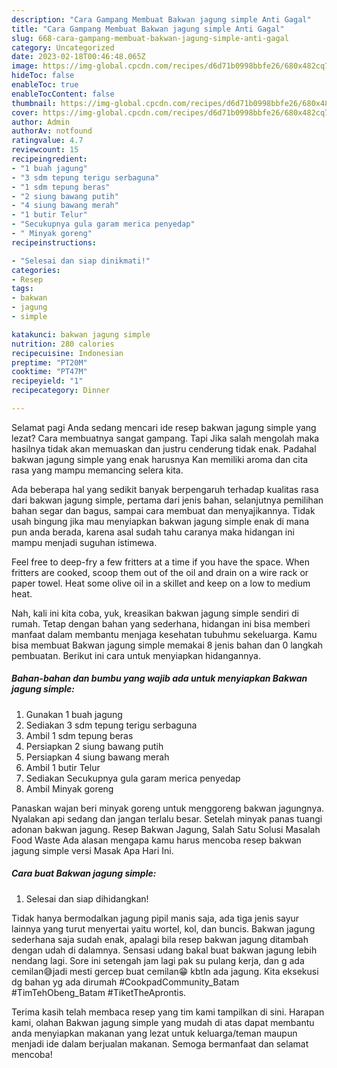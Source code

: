 ```yaml
---
description: "Cara Gampang Membuat Bakwan jagung simple Anti Gagal"
title: "Cara Gampang Membuat Bakwan jagung simple Anti Gagal"
slug: 668-cara-gampang-membuat-bakwan-jagung-simple-anti-gagal
category: Uncategorized
date: 2023-02-18T00:46:48.065Z
image: https://img-global.cpcdn.com/recipes/d6d71b0998bbfe26/680x482cq70/bakwan-jagung-simple-foto-resep-utama.jpg
hideToc: false
enableToc: true
enableTocContent: false
thumbnail: https://img-global.cpcdn.com/recipes/d6d71b0998bbfe26/680x482cq70/bakwan-jagung-simple-foto-resep-utama.jpg
cover: https://img-global.cpcdn.com/recipes/d6d71b0998bbfe26/680x482cq70/bakwan-jagung-simple-foto-resep-utama.jpg
author: Admin
authorAv: notfound
ratingvalue: 4.7
reviewcount: 15
recipeingredient:
- "1 buah jagung"
- "3 sdm tepung terigu serbaguna"
- "1 sdm tepung beras"
- "2 siung bawang putih"
- "4 siung bawang merah"
- "1 butir Telur"
- "Secukupnya gula garam merica penyedap"
- " Minyak goreng"
recipeinstructions:

- "Selesai dan siap dinikmati!"
categories:
- Resep
tags:
- bakwan
- jagung
- simple

katakunci: bakwan jagung simple 
nutrition: 280 calories
recipecuisine: Indonesian
preptime: "PT20M"
cooktime: "PT47M"
recipeyield: "1"
recipecategory: Dinner

---
```



Selamat pagi Anda sedang mencari ide resep bakwan jagung simple yang lezat? Cara membuatnya sangat gampang. Tapi Jika salah mengolah maka hasilnya tidak akan memuaskan dan justru cenderung tidak enak. Padahal bakwan jagung simple yang enak harusnya Kan memiliki aroma dan cita rasa yang mampu memancing selera kita.


Ada beberapa hal yang sedikit banyak berpengaruh terhadap kualitas rasa dari bakwan jagung simple, pertama dari jenis bahan, selanjutnya pemilihan bahan segar dan bagus, sampai cara membuat dan menyajikannya. Tidak usah bingung jika mau menyiapkan bakwan jagung simple enak di mana pun anda berada, karena asal sudah tahu caranya maka hidangan ini mampu menjadi suguhan istimewa.

Feel free to deep-fry a few fritters at a time if you have the space. When fritters are cooked, scoop them out of the oil and drain on a wire rack or paper towel. Heat some olive oil in a skillet and keep on a low to medium heat.


Nah, kali ini kita coba, yuk, kreasikan bakwan jagung simple sendiri di rumah. Tetap dengan bahan yang sederhana, hidangan ini bisa memberi manfaat dalam membantu menjaga kesehatan tubuhmu sekeluarga. Kamu bisa membuat Bakwan jagung simple memakai 8 jenis bahan dan 0 langkah pembuatan. Berikut ini cara untuk menyiapkan hidangannya.

<!--inarticleads1-->

##### Bahan-bahan dan bumbu yang wajib ada untuk menyiapkan Bakwan jagung simple:

1. Gunakan 1 buah jagung
1. Sediakan 3 sdm tepung terigu serbaguna
1. Ambil 1 sdm tepung beras
1. Persiapkan 2 siung bawang putih
1. Persiapkan 4 siung bawang merah
1. Ambil 1 butir Telur
1. Sediakan Secukupnya gula garam merica penyedap
1. Ambil  Minyak goreng


Panaskan wajan beri minyak goreng untuk menggoreng bakwan jagungnya. Nyalakan api sedang dan jangan terlalu besar. Setelah minyak panas tuangi adonan bakwan jagung. Resep Bakwan Jagung, Salah Satu Solusi Masalah Food Waste Ada alasan mengapa kamu harus mencoba resep bakwan jagung simple versi Masak Apa Hari Ini. 

<!--inarticleads2-->

##### Cara buat Bakwan jagung simple:


1. Selesai dan siap dihidangkan!

Tidak hanya bermodalkan jagung pipil manis saja, ada tiga jenis sayur lainnya yang turut menyertai yaitu wortel, kol, dan buncis. Bakwan jagung sederhana saja sudah enak, apalagi bila resep bakwan jagung ditambah dengan udah di dalamnya. Sensasi udang bakal buat bakwan jagung lebih nendang lagi. Sore ini setengah jam lagi pak su pulang kerja, dan g ada cemilan😅jadi mesti gercep buat cemilan😁 kbtln ada jagung. Kita eksekusi dg bahan yg ada dirumah #CookpadCommunity_Batam #TimTehObeng_Batam #TiketTheAprontis. 

Terima kasih telah membaca resep yang tim kami tampilkan di sini. Harapan kami, olahan Bakwan jagung simple yang mudah di atas dapat membantu anda menyiapkan makanan yang lezat untuk keluarga/teman maupun menjadi ide dalam berjualan makanan. Semoga bermanfaat dan selamat mencoba!
